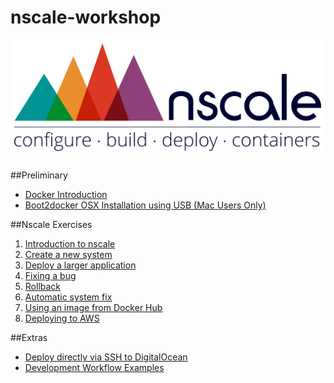 nscale-workshop
===============

![image](./img/logo.png)

##Preliminary
- [Docker Introduction](./docker-intro.md)
- [Boot2docker OSX Installation using USB (Mac Users Only)](./boot2docker-osx.md)

##Nscale Exercises
1. [Introduction to nscale](./1-nscale-intro.md)
2. [Create a new system](./2-create-a-system.md)
3. [Deploy a larger application](./3-deploy-larger-application.md)
4. [Fixing a bug](./4-config-&-logs.md)
5. [Rollback](./5-rollback.md)
6. [Automatic system fix](./6-system-fix.md)
7. [Using an image from Docker Hub](./7-using-docker-images.md)
8. [Deploying to AWS](./8-deploy-to-aws.md)

##Extras
- [Deploy directly via SSH to DigitalOcean](./direct-digitalocean.md)
- [Development Workflow Examples](./development-workflow.md)

[do-referral]: https://www.digitalocean.com/?refcode=c85081546a8e
